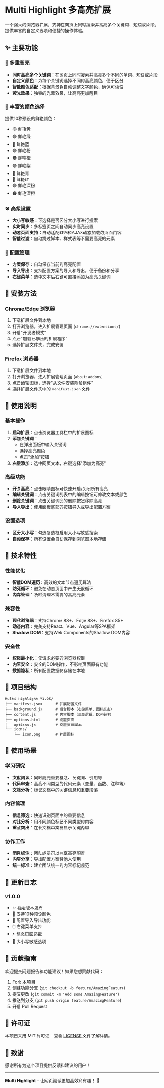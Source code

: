 # Multi Highlight 多高亮扩展

一个强大的浏览器扩展，支持在网页上同时搜索并高亮多个关键词、短语或片段，提供丰富的自定义选项和便捷的操作体验。

## ✨ 主要功能

### 🎯 多重高亮
- **同时高亮多个关键词**：在网页上同时搜索并高亮多个不同的单词、短语或片段
- **自定义颜色**：为每个关键词选择不同的高亮颜色，便于区分
- **智能颜色适配**：根据背景色自动调整文字颜色，确保可读性
- **荧光效果**：独特的光晕效果，让高亮更加醒目

### 🎨 丰富的颜色选择
提供10种预设的鲜艳颜色：
- 🟡 鲜艳黄
- 🟢 鲜艳绿  
- 🔵 鲜艳蓝
- 🟣 鲜艳粉
- 🟠 鲜艳橙
- 🟣 鲜艳紫
- 🔵 鲜艳青
- 🔴 鲜艳红
- 🟣 鲜艳深粉
- 🟠 鲜艳深橙

### ⚙️ 高级设置
- **大小写敏感**：可选择是否区分大小写进行搜索
- **实时同步**：多标签页之间自动同步高亮设置
- **动态页面支持**：自动适配SPA和AJAX动态加载的页面内容
- **智能过滤**：自动跳过脚本、样式表等不需要高亮的元素

### 💾 配置管理
- **方案保存**：自动保存当前的高亮配置
- **导入导出**：支持配置方案的导入和导出，便于备份和分享
- **右键菜单**：选中文本后右键可直接添加为高亮关键词

## 🚀 安装方法

### Chrome/Edge 浏览器
1. 下载扩展文件到本地
2. 打开浏览器，进入扩展管理页面 (`chrome://extensions/`)
3. 开启"开发者模式"
4. 点击"加载已解压的扩展程序"
5. 选择扩展文件夹，完成安装

### Firefox 浏览器
1. 下载扩展文件到本地
2. 打开浏览器，进入扩展管理页面 (`about:addons`)
3. 点击齿轮图标，选择"从文件安装附加组件"
4. 选择扩展文件夹中的 `manifest.json` 文件

## 📖 使用说明

### 基本操作
1. **启动扩展**：点击浏览器工具栏中的扩展图标
2. **添加关键词**：
   - 在弹出面板中输入关键词
   - 选择高亮颜色
   - 点击"添加"按钮
3. **右键添加**：选中网页文本，右键选择"添加为高亮"

### 高级功能
- **开关高亮**：点击眼睛图标可快速开启/关闭所有高亮
- **编辑关键词**：点击关键词列表中的编辑按钮可修改文本或颜色
- **删除关键词**：点击关键词旁的删除按钮移除高亮
- **导入导出**：使用面板底部的按钮导入或导出配置方案

### 设置选项
- **区分大小写**：勾选复选框启用大小写敏感搜索
- **自动保存**：所有设置会自动保存到浏览器本地存储

## 🔧 技术特性

### 性能优化
- **智能DOM遍历**：高效的文本节点遍历算法
- **防死循环**：避免在动态页面中产生无限循环
- **内存管理**：及时清理不需要的高亮元素

### 兼容性
- **现代浏览器**：支持Chrome 88+、Edge 88+、Firefox 85+
- **动态内容**：完美支持React、Vue、Angular等SPA框架
- **Shadow DOM**：支持Web Components的Shadow DOM内容

### 安全性
- **权限最小化**：仅请求必要的浏览器权限
- **内容安全**：安全的DOM操作，不影响页面原有功能
- **数据隐私**：所有配置数据仅存储在本地

## 📁 项目结构

```
Multi Highlight V1.05/
├── manifest.json      # 扩展配置文件
├── background.js      # 后台脚本（右键菜单、图标点击）
├── content.js         # 内容脚本（高亮逻辑、DOM操作）
├── options.html       # 设置页面
├── options.js         # 设置页面脚本
└── icons/
    └── icon.png       # 扩展图标
```

## 🎯 使用场景

### 学习研究
- **文献阅读**：同时高亮重要概念、关键词、引用等
- **代码审查**：高亮不同类型的代码元素（变量、函数、注释等）
- **文档分析**：标记文档中的关键信息和重要段落

### 内容管理
- **信息筛选**：快速识别页面中的重要信息
- **对比分析**：用不同颜色标记不同类型的内容
- **重点突出**：在长文档中突出显示关键内容

### 协作工作
- **团队标注**：团队成员可以共享高亮配置
- **内容分享**：导出配置方案供他人使用
- **统一标准**：建立团队统一的内容标记规范

## 🔄 更新日志

### v1.0.0
- ✨ 初始版本发布
- 🎨 支持10种预设颜色
- 💾 配置导入导出功能
- 🖱️ 右键菜单支持
- ⚡ 动态页面适配
- 🔧 大小写敏感选项

## 🤝 贡献指南

欢迎提交问题报告和功能建议！如果您想贡献代码：

1. Fork 本项目
2. 创建功能分支 (`git checkout -b feature/AmazingFeature`)
3. 提交更改 (`git commit -m 'Add some AmazingFeature'`)
4. 推送到分支 (`git push origin feature/AmazingFeature`)
5. 开启 Pull Request

## 📄 许可证

本项目采用 MIT 许可证 - 查看 [LICENSE](LICENSE) 文件了解详情。

## 🙏 致谢

感谢所有为这个项目提供反馈和建议的用户！

---

**Multi Highlight** - 让网页阅读更加高效和有趣！ 🎉 